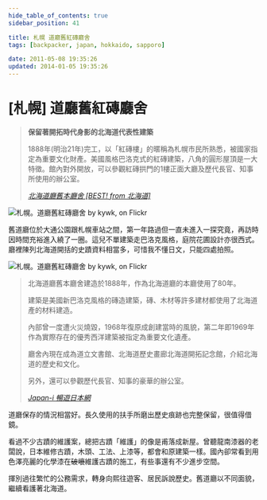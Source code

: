 ```yaml
---
hide_table_of_contents: true
sidebar_position: 41

title: 札幌 道廳舊紅磚廳舍
tags: [backpacker, japan, hokkaido, sapporo]

date: 2011-05-08 19:35:26
updated: 2014-01-05 19:35:26
---
```


[札幌] 道廳舊紅磚廳舍
===================

> __保留著開拓時代身影的北海道代表性建築__
> 
> 1888年(明治21年)完工，以「紅磚樓」的暱稱為札幌市民所熟悉，被國家指定為重要文化財產。美國風格巴洛克式的紅磚建築，八角的圓形屋頂是一大特徵。館內對外開放，可以參觀紅磚拱門的1樓正面大廳及歷代長官、知事所使用的辦公室。
>
> _[北海道廳舊本廳舍 [BEST! from 北海道]](http://goo.gl/DnYIZ)_

![札幌。道廳舊紅磚廳舍 by kywk, on Flickr](http://farm8.staticflickr.com/7098/7319545092_1983914dcd_c.jpg)

舊道廳位於大通公園跟札幌車站之間，第一年路過但一直未進入一探究竟，再訪時因時間充裕進入繞了一圈。這兒不單建築走巴洛克風格，庭院花圃設計亦很西式。廳裡陳列北海道開括的史蹟資料相當多，可惜我不懂日文，只能四處拍照。

![札幌。道廳舊紅磚廳舍 by kywk, on Flickr](http://farm8.staticflickr.com/7099/7319737512_97e19612e2.jpg)

> 北海道廳舊本廳舍建造於1888年，作為北海道廳的本廳使用了80年。
> 
> 建築是美國新巴洛克風格的磚造建築，磚、木材等許多建材都使用了北海道產的材料建造。
>
> 內部曾一度遭火災燒毀，1968年復原成創建當時的風貌，第二年即1969年作為實際存在的優秀西洋建築被指定為重要文化遺產。
>
> 廳舍內現在成為道立文書館、北海道歷史畫廊北海道開拓記念館，介紹北海道的歷史和文化。
> 
> 另外，還可以參觀歷代長官、知事的豪華的辦公室。
>
> _[Japan-i 暢遊日本網](http://goo.gl/MyPJv)_

道廳保存的情況相當好。長久使用的扶手所磨出歷史痕跡也完整保留，很值得借鏡。

看過不少古蹟的維護案，總把古蹟「維護」的像是甫落成新屋。曾聽龍南漆器的老闆說，日本維修古蹟，木頭、工法、上漆等，都會和原建築一樣。國內卻常看到用色澤亮麗的化學漆在<strike>破壞</strike>維護古蹟的施工，有些事還有不少進步空間。

揮別過往繁忙的公務需求，轉身向熙往遊客、居民訴說歷史。舊道廳以不同面貌，繼續看護著北海道。
